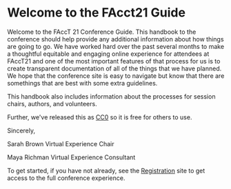 # Welcome to the FAcct21 Guide

Welcome to the FAccT 21 Conference Guide.  This handbook to the conference should
help provide any additional information about how things are going to go. We have
worked hard over the past several months to make a thoughtful equitable and
engaging online experience for attendees at FAccT21 and one of the most important
features of that process for us is to create transparent documentation of all
of the things that we have planned.  We hope that the conference site is easy to
navigate but know that there are somethings that are best with some extra guidelines.

This handbook also includes information about the processes for session chairs,
authors, and volunteers.

Further, we've released this as [CC0](https://creativecommons.org/share-your-work/public-domain/cc0/) so it is free for others to use.


Sincerely,

Sarah Brown
Virtual Experience Chair

Maya Richman
Virtual Experience Consultant




To get started, if you have not already, see the [Registration](https://facctconference.org/2021/registration.html) site to get access to the full conference experience.



<!-- [Conference Site]() -->
